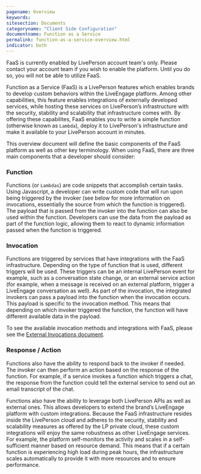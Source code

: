 ```yaml
---
pagename: Overview
keywords:
sitesection: Documents
categoryname: "Client Side Configuration"
documentname: Function as a Service
permalink: function-as-a-service-overview.html
indicator: both
---
```


<div class="important">FaaS is currently enabled by LivePerson account team's only. Please contact your account team if you wish to enable the platform. Until you do so, you will not be able to utilize FaaS.</div>

Function as a Service (FaaS) is a LivePerson features which enables brands to develop custom behaviors within the LiveEngage platform. Among other capabilities, this feature enables integrations of externally developed services, while hosting these services on LivePerson’s infrastructure with the security, stability and scalability that infrastructure comes with. By offering these capabilites, FaaS enables you to write a simple function (otherwise known as `Lambda`), deploy it to LivePerson's infrastructure and make it available to your LivePerson account in minutes.

This overview document will define the basic components of the FaaS platform as well as other key terminology. When using FaaS, there are three main components that a developer should consider:

### Function

Functions (or `Lambdas`) are code snippets that accomplish certain tasks. Using Javascript, a developer can write custom code that will run upon being triggered by the invoker (see below for more information on invocations, essentially the source from which the function is triggered). The payload that is passed from the invoker into the function can also be used within the function. Developers can use the data from the payload as part of the function logic, allowing them to react to dynamic information passed when the function is triggered.

### Invocation

Functions are triggered by services that have integrations with the FaaS infrastructure. Depending on the type of function that is used, different triggers will be used. These triggers can be an internal LivePerson event for example, such as a conversation state change, or an external service action (for example, when a message is received on an external platform, trigger a LiveEngage conversation as well). As part of the invocation, the integrated invokers can pass a payload into the function when the invocation occurs. This payload is specific to the invocation method. This means that depending on which invoker triggered the function, the function will have different available data in the payload.

To see the available invocation methods and integrations with FaaS, please see the [External Invocations document](function-as-a-service-external-invocations.html).

### Response / Action

Functions also have the ability to respond back to the invoker if needed. The invoker can then perform an action based on the response of the function. For example, if a service invokes a function which triggers a chat, the response from the function could tell the external service to send out an email transcript of the chat.

Functions also have the ability to leverage both LivePerson APIs as well as external ones. This allows developers to extend the brand’s LiveEngage platform with custom integrations. Because the FaaS infrastructure resides inside the LivePerson cloud and adheres to the security, stability and scalability measures as offered by the LP private cloud, these custom integrations will enjoy the same robustness as other LiveEngage services. For example, the platform self-monitors the activity and scales in a self-sufficient manner based on resource demand. This means that if a certain function is experiencing high load during peak hours, the infrastructure scales automatically to provide it with more resources and to ensure performance.
